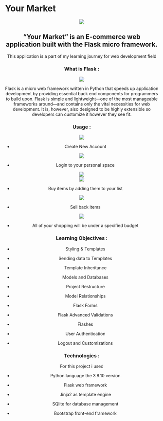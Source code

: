 # Your Market

<p><center><img  src="https://i.ibb.co/NYwd9NW/abae483018e14fffb9821c737eef9f62.png"></p>

##  “Your Market” is an E-commerce web application built with the Flask micro framework.

This application is a part of my learning journey for web development field

### What is Flask :

<p><center><img  src="https://qph.fs.quoracdn.net/main-qimg-d06e73bbb0a75dd313f6919b6144d02d"></p>

  

Flask is a micro web framework written in Python that speeds up application development by providing essential back end components for programmers to build upon. Flask is simple and lightweight—one of the most manageable frameworks around—and contains only the vital necessities for web development. It is, however, also designed to be highly extensible so developers can customize it however they see fit.

### Usage :
<center><img src="https://i.ibb.co/Kqpjmq8/frontpage.png">

- Create New Account

<center><img src="https://i.ibb.co/SmX6x56/signup.png">

- Login to your personal space

<center><img src="https://i.ibb.co/yVQ9HRm/login.png">
<center><img src="https://i.ibb.co/DfScmmJ/marketpage.png">

- Buy items by adding them to your list

<center><img src="https://i.ibb.co/wrPDsHB/marketpage2.png" >

- Sell back items

<center><img src="https://i.ibb.co/Hzqh2Cp/sellback.png">

- All of your shopping will be under a specified budget

### Learning Objectives :

- Styling & Templates

- Sending data to Templates

- Template Inheritance

- Models and Databases

- Project Restructure

- Model Relationships

- Flask Forms

- Flask Advanced Validations

- Flashes

- User Authentication

- Logout and Customizations

### Technologies :

For this project i used

- Python language the 3.8.10 version

- Flask web framework

- Jinja2 as template engine

- SQlite for database management

- Bootstrap front-end framework